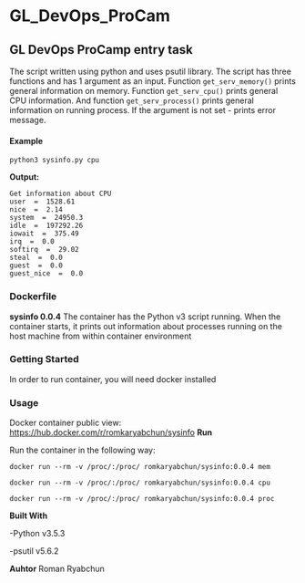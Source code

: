 # GL_DevOps_ProCam

## GL DevOps ProCamp entry task
The script written using python and uses psutil library. The script has three functions and has 1 argument as an input.
Function `get_serv_memory()` prints general information on memory.
Function `get_serv_cpu()` prints general CPU information.
And function `get_serv_process()` prints general information on running process.
If the argument is not set - prints error message.

#### Example 

`python3 sysinfo.py cpu`

**Output:** 

```
Get information about CPU
user  =  1528.61
nice  =  2.14
system  =  24950.3
idle  =  197292.26
iowait  =  375.49
irq  =  0.0
softirq  =  29.02
steal  =  0.0
guest  =  0.0
guest_nice  =  0.0
```
### Dockerfile

**sysinfo 0.0.4**
The container has the Python v3 script running. When the container starts, it prints out information about processes running on the host machine from within container environment

### Getting Started
In order to run container, you will need docker installed

### Usage
Docker container public view: https://hub.docker.com/r/romkaryabchun/sysinfo
**Run**

Run the container in the following way:

`docker run --rm -v /proc/:/proc/ romkaryabchun/sysinfo:0.0.4 mem`

`docker run --rm -v /proc/:/proc/ romkaryabchun/sysinfo:0.0.4 cpu`

`docker run --rm -v /proc/:/proc/ romkaryabchun/sysinfo:0.0.4 proc`

**Built With**

  -Python v3.5.3
  
  -psutil v5.6.2

**Auhtor**
Roman Ryabchun
